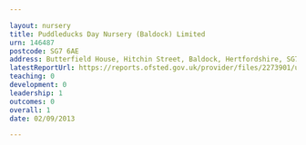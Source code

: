 ```yaml
---

layout: nursery
title: Puddleducks Day Nursery (Baldock) Limited
urn: 146487
postcode: SG7 6AE
address: Butterfield House, Hitchin Street, Baldock, Hertfordshire, SG7 6AE
latestReportUrl: https://reports.ofsted.gov.uk/provider/files/2273901/urn/146487.pdf
teaching: 0
development: 0
leadership: 1
outcomes: 0
overall: 1
date: 02/09/2013

---
```

